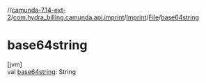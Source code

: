 //[camunda-7.14-ext-2](../../../../index.md)/[com.hydra_billing.camunda.api.imprint](../../index.md)/[Imprint](../index.md)/[File](index.md)/[base64string](base64string.md)

# base64string

[jvm]\
val [base64string](base64string.md): String
